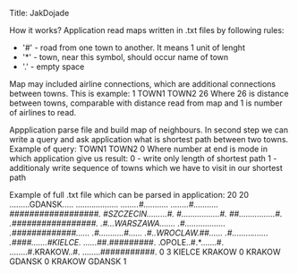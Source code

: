 Title:
JakDojade

How it works?
Application read maps written in .txt files by following rules:
- '#' - road from one town to another. It means 1 unit of lenght
- '*' - town, near this symbol, should occur name of town
- '.' - empty space

Map may included airline connections, which are additional connections between towns. 
This is example:
1
TOWN1 TOWN2 26
Where 26 is distance between towns, comparable with distance read from map and 1 is number of airlines to read.

Appplication parse file and build map of neighbours. In second step we can write a query and ask application what is shortest path between two towns.
Example of query:
TOWN1 TOWN2 0
Where number at end is mode in which application give us result:
0 - write only length of shortest path
1 - additionaly write sequence of towns which we have to visit in our shortest path

Example of full .txt file which can be parsed in application:
20 20
.........GDANSK.....
........*...........
........#...........
........#...........
*##################.
#SZCZECIN.........#.
#.................#.
##................#.
.############*#####.
.#...WARSZAWA.......
.#..................
.#############......
.#...........#......
.#..WROCLAW.##......
.#..*.......*.......
.####.......#KIELCE.
......*##.#########.
.OPOLE..#.*.......#.
........#.KRAKOW..#.
........###########.
0
3
KIELCE KRAKOW 0
KRAKOW GDANSK 0
KRAKOW GDANSK 1
